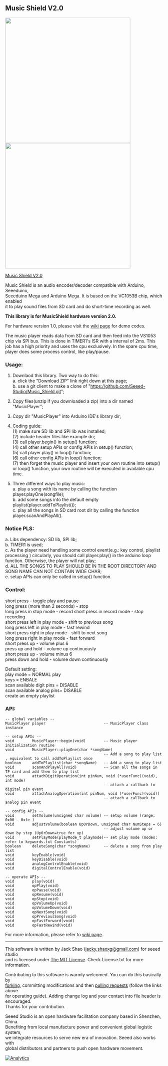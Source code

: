 Music Shield V2.0
-------------

<img src=https://statics3.seeedstudio.com/seeed/img/2016-10/8QVKbEtetX6Vot3RsGFDInE4.jpg width=400><img src=https://statics3.seeedstudio.com/seeed/img/2016-10/WQMT4JY83Grqzo7Ge5aDlZIu.jpg width=400>


[Music Shield V2.0](https://www.seeedstudio.com/s/Music-Shield-V2.0-p-1372.html)

Music Shield is an audio encoder/decoder compatible with Arduino, Seeeduino,<br>
Seeeduino Mega and Arduino Mega. It is based on the VC1053B chip, which enabled <br>
it to play sound files from SD card and do short-time recording as well.

**This library is for MusicShield hardware version 2.0.**

For hardware version 1.0, please visit the [wiki page](http://wiki.seeedstudio.com/Music_Shield_V2.2/) for demo codes.

The music player reads data from SD card and then feed into the VS1053 chip via SPI bus. This is done in TIMER1's
ISR with a interval of 2ms. This job has a high priority and uses the cpu exclusively. In the spare cpu time, player
does some process control, like play/pause.

### Usage:
1. Downlaod this library. Two way to do this:<br>
a. click the "Download ZIP" link right down at this page;<br>
b. use a git client to make a clone of "https://github.com/Seeed-Studio/Music_Shield.git"; <br>

2. Copy files(unzip if you downloaded a zip) into a dir named "MusicPlayer";

3. Copy dir "MusicPlayer" into Arduino IDE's library dir;

4. Coding guide:<br>
(1) make sure SD lib and SPI lib was installed;<br>
(2) include header files like example do;<br>
(3) call player.begin() in setup() function;<br>
(4) call other setup APIs or config APIs in setup() function;<br>
(5) call player.play() in loop() function;<br>
(6) call other config APIs in loop() function;<br>
(7) then forget the music player and insert your own routine into setup() or loop() function, your own routine
    will be executed in available cpu time.<br>

5. Three different ways to play music:<br>
a. play a song with its name by calling the function player.playOne(songfile);<br>
b. add some songs into the default empty playlist(player.addToPlaylist());<br>
c. play all the songs in SD card root dir by calling the function player.scanAndPlayAll().<br>

### Notice PLS:
a. Libs dependency: SD lib, SPI lib;<br>
b. TIMER1 is used;<br>
c. As the player need handling some control event(e.g.: key control, playlist processing ) circularly,
   you should call player.play() in the arduino loop function. Otherwise, the player will not play;<br>
d. ALL THE SONGS TO PLAY SHOULD BE IN THE ROOT DIRECTORY AND SONG NAME CAN NOT CONTAIN WIDE CHAR;<br>
e. setup APIs can only be called in setup() function.<br>

### Control:
short press - toggle play and pause<br>
long press (more than 2 seconds)  - stop <br>
long press in stop mode - record
short press in record mode - stop recording<br>
short press left in play mode - shift to previous song<br>
long press left in play mode - fast rewind<br>
short press right in play mode - shift to next song<br>
long press right in play mode - fast forward<br>
short press up - volume plus 6<br>
press up and hold - volume up continuously<br>
short press up - volume minus 6<br>
press down and hold - volume down continuously<br>

Default setting:<br>
play mode = NORMAL play<br>
keys      = ENBALE	  <br>
scan available digit pins = DISABLE	 <br>
scan available analog pins= DISABLE <br>
create an empty playlist<br>

### API:

    -- global variables --
    MusicPlayer player                          -- MusicPlayer class instance

    -- setup APIs --
    void        MusicPlayer::begin(void)        -- Music player initialization routine
    void        MusicPlayer::playOne(char *songName)
                                                -- Add a song to play list , equivalent to call addToPlaylist once
    boolean     addToPlaylist(char *songName)   -- Add a song to play list
    void        scanAndPlayAll(void)            -- Scan all the songs in TF card and add them to play list
    void        attachDigitOperation(int pinNum, void (*userFunc)(void), int mode)
                                                -- attach a callback to digital pin event
    void        attachAnalogOperation(int pinNum, void (*userFunc)(void))
                                                -- attach a callback to analog pin event

    -- config APIs --
    void        setVolume(unsigned char volume) -- setup volume (range: 0x00 - 0xfe )
    void        adjustVolume(boolean UpOrDown, unsigned char NumSteps = 6)
                                                -- adjust volume up or down by step (UpOrDown=true for up)
    void        setPlayMode(playMode_t playmode)-- set play mode (modes: refer to keywords.txt Constants)
    boolean     deleteSong(char *songName)      -- delete a song from play list
    void        keyEnable(void)                 
    void        keyDisable(void)
    void        analogControlEnable(void)
    void        digitalControlEnable(void)

    -- operate APIs --
    void        play(void)
    void        opPlay(void)  
    void        opPause(void)
    void        opResume(void)
    void        opStop(void)  
    void        opVolumeUp(void)  
    void        opVolumeDown(void)  
    void        opNextSong(void)    
    void        opPreviousSong(void)
    void        opFastForward(void)
    void        opFastRewind(void)




For more information, please refer to [wiki page](http://www.seeedstudio.com/wiki/Music_Shield_V2.0).


----

This software is written by Jack Shao (jacky.shaoxg@gmail.com) for seeed studio<br>
and is licensed under [The MIT License](http://opensource.org/licenses/mit-license.php). Check License.txt for more information.<br>

Contributing to this software is warmly welcomed. You can do this basically by<br>
[forking](https://help.github.com/articles/fork-a-repo), committing modifications and then [pulling requests](https://help.github.com/articles/using-pull-requests) (follow the links above<br>
for operating guide). Adding change log and your contact into file header is encouraged.<br>
Thanks for your contribution.

Seeed Studio is an open hardware facilitation company based in Shenzhen, China. <br>
Benefiting from local manufacture power and convenient global logistic system, <br>
we integrate resources to serve new era of innovation. Seeed also works with <br>
global distributors and partners to push open hardware movement.<br>




[![Analytics](https://ga-beacon.appspot.com/UA-46589105-3/Music_Shield)](https://github.com/igrigorik/ga-beacon)
